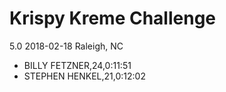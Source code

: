 # Krispy Kreme Challenge
5.0
2018-02-18
Raleigh, NC
* BILLY FETZNER,24,0:11:51
* STEPHEN HENKEL,21,0:12:02